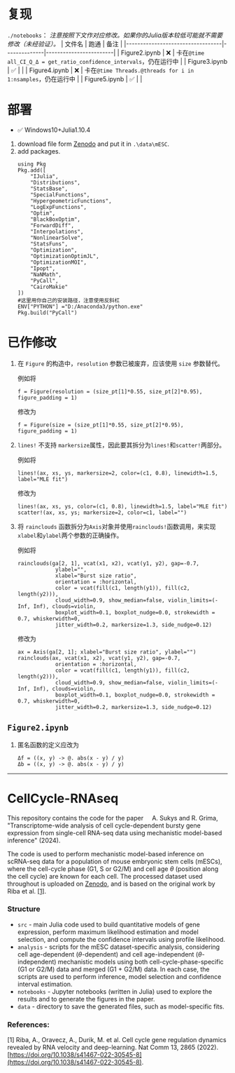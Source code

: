 # 复现

`./notebooks`：
*注意按照下文作对应修改。如果你的Julia版本较低可能就不需要修改（未经验证）。*
| 文件名                            | 跑通 | 备注                     |
|----------------------------------|--------------|------------------------|
| Figure2.ipynb        |      ❌        |  卡在`@time all_CI_Q_Δ = get_ratio_confidence_intervals`，仍在运行中    |
| Figure3.ipynb        |     ✅       |   |
| Figure4.ipynb      |      ❌        | 卡在`@time Threads.@threads for i in 1:nsamples`，仍在运行中       |
| Figure5.ipynb         |      ✅        |    |

# 部署

- ✅ Windows10+Julia1.10.4

1. download file form [Zenodo](https://doi.org/10.5281/zenodo.10467234) and put it in `.\data\mESC`.
2. add packages.
    ```
    using Pkg
    Pkg.add([
        "IJulia",
        "Distributions",
        "StatsBase",
        "SpecialFunctions",
        "HypergeometricFunctions",
        "LogExpFunctions",
        "Optim",
        "BlackBoxOptim",
        "ForwardDiff",
        "Interpolations",
        "NonlinearSolve",
        "StatsFuns",
        "Optimization",
        "OptimizationOptimJL",
        "OptimizationMOI",
        "Ipopt",
        "NaNMath",
        "PyCall",
        "CairoMakie"
    ])
    #这里用你自己的安装路径，注意使用反斜杠
    ENV["PYTHON"] ="D:/Anaconda3/python.exe"
    Pkg.build("PyCall")
    ```
# 已作修改

1. 在 `Figure` 的构造中，`resolution` 参数已被废弃，应该使用 `size` 参数替代。
    
    例如将
    ```
    f = Figure(resolution = (size_pt[1]*0.55, size_pt[2]*0.95), figure_padding = 1)
    ```
    修改为
    ```
    f = Figure(size = (size_pt[1]*0.55, size_pt[2]*0.95), figure_padding = 1)
    ```
2. `lines!` 不支持 `markersize`属性，因此要其拆分为`lines!`和`scatter!`两部分。
    
    例如将
    ```
    lines!(ax, xs, ys, markersize=2, color=(c1, 0.8), linewidth=1.5, label="MLE fit")
    ```
    修改为
    ```
    lines!(ax, xs, ys, color=(c1, 0.8), linewidth=1.5, label="MLE fit")
    scatter!(ax, xs, ys; markersize=2, color=c1, label="")
    ```
    
3. 将 `rainclouds` 函数拆分为`Axis`对象并使用`rainclouds!`函数调用，来实现`xlabel`和`ylabel`两个参数的正确操作。

    例如将
    ```
    rainclouds(ga[2, 1], vcat(x1, x2), vcat(y1, y2), gap=-0.7,
                ylabel="", 
                xlabel="Burst size ratio", 
                orientation = :horizontal,
                color = vcat(fill(c1, length(y1)), fill(c2, length(y2))),
                cloud_width=0.9, show_median=false, violin_limits=(-Inf, Inf), clouds=violin,
                boxplot_width=0.1, boxplot_nudge=0.0, strokewidth = 0.7, whiskerwidth=0,
                jitter_width=0.2, markersize=1.3, side_nudge=0.12)
    ```
    修改为
    ```
    ax = Axis(ga[2, 1]; xlabel="Burst size ratio", ylabel="")
    rainclouds(ax, vcat(x1, x2), vcat(y1, y2), gap=-0.7,
                orientation = :horizontal,
                color = vcat(fill(c1, length(y1)), fill(c2, length(y2))),
                cloud_width=0.9, show_median=false, violin_limits=(-Inf, Inf), clouds=violin,
                boxplot_width=0.1, boxplot_nudge=0.0, strokewidth = 0.7, whiskerwidth=0,
                jitter_width=0.2, markersize=1.3, side_nudge=0.12)
    ```

## `Figure2.ipynb`

1. 匿名函数的定义应改为
    ```
    Δf = ((x, y) -> @. abs(x - y) / y)
    Δb = ((x, y) -> @. abs(x - y) / y)
    ```
---
# CellCycle-RNAseq

This repository contains the code for the paper
&nbsp;&nbsp;&nbsp; A. Sukys and R. Grima, "Transcriptome-wide analysis of cell cycle-dependent bursty gene expression from single-cell RNA-seq data using mechanistic model-based inference" (2024).

The code is used to perform mechanistic model-based inference on scRNA-seq data for a population of mouse embryonic stem cells (mESCs), where the cell-cycle phase (G1, S or G2/M) and cell age $\theta$ (position along the cell cycle) are known for each cell. The processed dataset used throughout is uploaded on [Zenodo](https://doi.org/10.5281/zenodo.10467234), and is based on the original work by Riba et al. [[1]](#1).

### Structure

- `src` - main Julia code used to build quantitative models of gene expression, perform maximum likelihood estimation and model selection, and compute the confidence intervals using profile likelihood.
- `analysis` - scripts for the mESC dataset-specific analysis, considering cell age-dependent ($\theta$-dependent) and cell age-independent ($\theta$-independent) mechanistic models using both cell-cycle-phase-specific (G1 or G2/M) data and merged (G1 + G2/M) data. In each case, the scripts are used to perform inference, model selection and confidence interval estimation.
- `notebooks` - Jupyter notebooks (written in Julia) used to explore the results and to generate the figures in the paper.
- `data` - directory to save the generated files, such as model-specific fits. 

### References:

<a id="1">[1]</a> Riba, A., Oravecz, A., Durik, M. et al. Cell cycle gene regulation dynamics revealed by RNA velocity and deep-learning. Nat Comm 13, 2865 (2022). [https://doi.org/10.1038/s41467-022-30545-8](https://doi.org/10.1038/s41467-022-30545-8).
